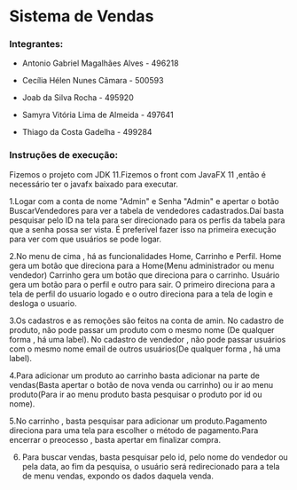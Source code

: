 # Sistema de Vendas

### Integrantes:

* Antonio Gabriel Magalhães Alves - 496218

* Cecília Hélen Nunes Câmara - 500593

* Joab da Silva Rocha - 495920

* Samyra Vitória Lima de Almeida - 497641

* Thiago da Costa Gadelha - 499284

### Instruções de execução:

Fizemos o projeto com JDK 11.Fizemos o front com JavaFX 11 ,então é necessário ter o javafx baixado para executar.

1.Logar com a conta de nome "Admin" e Senha "Admin" e apertar o botão BuscarVendedores para ver a tabela de vendedores cadastrados.Daí basta
pesquisar pelo ID na tela para ser direcionado para os perfis da tabela para que a senha possa ser vista.
É preferível fazer isso na primeira execução para ver com que usuários se pode logar.

2.No menu de cima , há as funcionalidades Home, Carrinho e Perfil.
Home gera um botão que direciona para a Home(Menu administrador ou menu vendedor)
Carrinho gera um botão que direciona para o carrinho.
Usuário gera um botão para o perfil e outro para sair. O primeiro direciona para a tela de perfil do usuario logado e o outro direciona para 
a tela de login e desloga o usuario.

3.Os cadastros e as remoções são feitos na conta de amin.
No cadastro de produto, não pode passar um produto com o mesmo nome (De qualquer forma , há uma label).
No cadastro de vendedor , não pode passar usuários com o mesmo nome email de outros usuários(De qualquer forma , há uma label).

4.Para adicionar um produto ao carrinho basta adicionar na parte de vendas(Basta apertar o botão de nova venda ou carrinho) ou ir ao menu 
produto(Para ir ao menu produto basta pesquisar o produto por id ou nome).

5.No carrinho , basta pesquisar para adicionar um produto.Pagamento direciona para uma tela para escolher o método de pagamento.Para encerrar o preocesso , basta apertar em finalizar compra.

6. Para buscar vendas, basta pesquisar pelo id, pelo nome do vendedor ou pela data, ao fim da pesquisa, o usuário será redirecionado para a tela de menu vendas, expondo os dados daquela venda.
